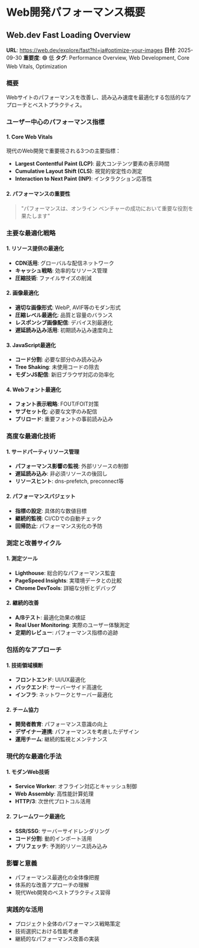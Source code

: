 # Web開発パフォーマンス概要

## Web.dev Fast Loading Overview

**URL**: https://web.dev/explore/fast?hl=ja#optimize-your-images
**日付**: 2025-09-30
**重要度**: 🟢 低
**タグ**: Performance Overview, Web Development, Core Web Vitals, Optimization

### 概要
Webサイトのパフォーマンスを改善し、読み込み速度を最適化する包括的なアプローチとベストプラクティス。

### ユーザー中心のパフォーマンス指標

#### 1. Core Web Vitals
現代のWeb開発で重要視される3つの主要指標：

- **Largest Contentful Paint (LCP)**: 最大コンテンツ要素の表示時間
- **Cumulative Layout Shift (CLS)**: 視覚的安定性の測定
- **Interaction to Next Paint (INP)**: インタラクション応答性

#### 2. パフォーマンスの重要性
> "パフォーマンスは、オンライン ベンチャーの成功において重要な役割を果たします"

### 主要な最適化戦略

#### 1. リソース提供の最適化
- **CDN活用**: グローバルな配信ネットワーク
- **キャッシュ戦略**: 効率的なリソース管理
- **圧縮技術**: ファイルサイズの削減

#### 2. 画像最適化
- **適切な画像形式**: WebP, AVIF等のモダン形式
- **圧縮レベル最適化**: 品質と容量のバランス
- **レスポンシブ画像配信**: デバイス別最適化
- **遅延読み込み活用**: 初期読み込み速度向上

#### 3. JavaScript最適化
- **コード分割**: 必要な部分のみ読み込み
- **Tree Shaking**: 未使用コードの除去
- **モダンJS配信**: 新旧ブラウザ対応の効率化

#### 4. Webフォント最適化
- **フォント表示戦略**: FOUT/FOIT対策
- **サブセット化**: 必要な文字のみ配信
- **プリロード**: 重要フォントの事前読み込み

### 高度な最適化技術

#### 1. サードパーティリソース管理
- **パフォーマンス影響の監視**: 外部リソースの制御
- **遅延読み込み**: 非必須リソースの後回し
- **リソースヒント**: dns-prefetch, preconnect等

#### 2. パフォーマンスバジェット
- **指標の設定**: 具体的な数値目標
- **継続的監視**: CI/CDでの自動チェック
- **回帰防止**: パフォーマンス劣化の予防

### 測定と改善サイクル

#### 1. 測定ツール
- **Lighthouse**: 総合的なパフォーマンス監査
- **PageSpeed Insights**: 実環境データとの比較
- **Chrome DevTools**: 詳細な分析とデバッグ

#### 2. 継続的改善
- **A/Bテスト**: 最適化効果の検証
- **Real User Monitoring**: 実際のユーザー体験測定
- **定期的レビュー**: パフォーマンス指標の追跡

### 包括的なアプローチ

#### 1. 技術領域横断
- **フロントエンド**: UI/UX最適化
- **バックエンド**: サーバーサイド高速化
- **インフラ**: ネットワークとサーバー最適化

#### 2. チーム協力
- **開発者教育**: パフォーマンス意識の向上
- **デザイナー連携**: パフォーマンスを考慮したデザイン
- **運用チーム**: 継続的監視とメンテナンス

### 現代的な最適化手法

#### 1. モダンWeb技術
- **Service Worker**: オフライン対応とキャッシュ制御
- **Web Assembly**: 高性能計算処理
- **HTTP/3**: 次世代プロトコル活用

#### 2. フレームワーク最適化
- **SSR/SSG**: サーバーサイドレンダリング
- **コード分割**: 動的インポート活用
- **プリフェッチ**: 予測的リソース読み込み

### 影響と意義
- パフォーマンス最適化の全体像把握
- 体系的な改善アプローチの理解
- 現代Web開発のベストプラクティス習得

### 実践的な活用
- プロジェクト全体のパフォーマンス戦略策定
- 技術選択における性能考慮
- 継続的なパフォーマンス改善の実装